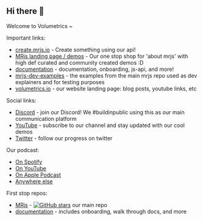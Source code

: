 ## Hi there 👋

Welcome to Volumetrics ~

Important links:
- [create.mrjs.io](https://create.mrjs.io/) - Create something using our api!
- [MRjs landing page / demos](https://mrjs.io/) - Our one stop shop for 'about mrjs' with high def curated and community created demos :D
- [documentation](https://docs.mrs.io) - documentation, onboarding, js-api, and more!
- [mrjs-dev-examples](https://examples.mrjs.io/) - the examples from the main mrjs repo used as dev explainers and for testing purposes
- [volumetrics.io](https://volumetrics.io) - our website landing page: blog posts, youtube links, etc

Social links:
- [Discord](https://discord.gg/volumetrics) - join our Discord! We #buildinpublic using this as our main communication platform
- [YouTube](https://www.youtube.com/@Volumetrics-io) - subscribe to our channel and stay updated with our cool demos
- [Twitter](https://twitter.com/Volumetricsio) - follow our progress on twitter

Our podcast:
- [On Spotify](https://open.spotify.com/show/5NyajaunTIcFqrj4UHro95)
- [On YouTube](https://www.youtube.com/@Volumetrics-io/playlists)
- [On Apple Podcast](https://podcasts.apple.com/us/podcast/the-volumetrics-podcast/id1729910225)
- [Anywhere else](https://shows.acast.com/65c552402f12a6001651d97a)

First stop repos:
- [MRjs](https://github.com/Volumetrics-io/mrjs) - [![GitHub stars](https://img.shields.io/github/stars/volumetrics-io/mrjs.svg?style=social&label=Star)](https://github.com/volumetrics-io/mrjs) our main repo
- [documentation](https://github.com/Volumetrics-io/documentation) - includes onboarding, walk through docs, and more
